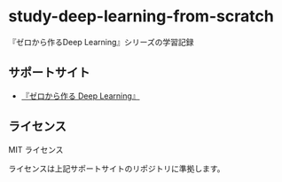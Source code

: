 # study-deep-learning-from-scratch

『ゼロから作るDeep Learning』シリーズの学習記録

## サポートサイト

- [『ゼロから作る Deep Learning』](https://github.com/oreilly-japan/deep-learning-from-scratch)

## ライセンス

MIT ライセンス

ライセンスは上記サポートサイトのリポジトリに準拠します。
